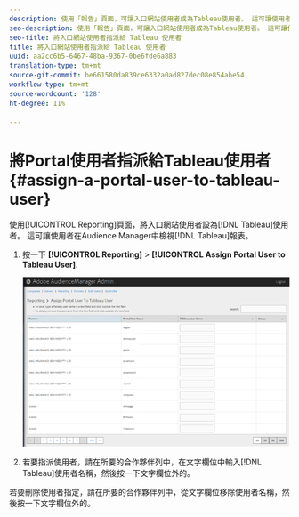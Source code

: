 ```yaml
---
description: 使用「報告」頁面，可讓入口網站使用者成為Tableau使用者。 這可讓使用者在Audience Manager中檢視Tableau報表。
seo-description: 使用「報告」頁面，可讓入口網站使用者成為Tableau使用者。 這可讓使用者在Audience Manager中檢視Tableau報表。
seo-title: 將入口網站使用者指派給 Tableau 使用者
title: 將入口網站使用者指派給 Tableau 使用者
uuid: aa2cc6b5-6467-48ba-9367-0be6fde6a883
translation-type: tm+mt
source-git-commit: be661580da839ce6332a0ad827dec08e854abe54
workflow-type: tm+mt
source-wordcount: '128'
ht-degree: 11%

---
```



# 將Portal使用者指派給Tableau使用者{#assign-a-portal-user-to-tableau-user}

<!-- t_tabeau.xml -->

使用[!UICONTROL Reporting]頁面，將入口網站使用者設為[!DNL Tableau]使用者。 這可讓使用者在Audience Manager中檢視[!DNL Tableau]報表。

1. 按一下 **[!UICONTROL Reporting]** > **[!UICONTROL Assign Portal User to Tableau User]**.

   ![](assets/tableau.png)

1. 若要指派使用者，請在所要的合作夥伴列中，在文字欄位中輸入[!DNL Tableau]使用者名稱，然後按一下文字欄位外的。

若要刪除使用者指定，請在所要的合作夥伴列中，從文字欄位移除使用者名稱，然後按一下文字欄位外的。
